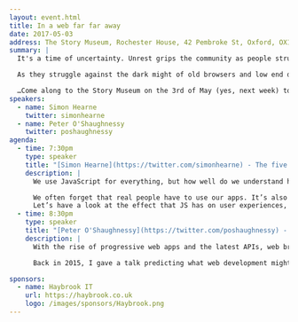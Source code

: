 ```yaml
---
layout: event.html
title: In a web far far away
date: 2017-05-03
address: The Story Museum, Rochester House, 42 Pembroke St, Oxford, OX11BP
summary: |
  It's a time of uncertainty. Unrest grips the community as people struggle to use all the new shiny browser features while improving performance, but a heroic duo has surfaced to help the resistance rise up.

  As they struggle against the dark might of old browsers and low end devices, these brave heroes may yet awaken the skill and strength needed to forge a new future...

  …Come along to the Story Museum on the 3rd of May (yes, next week) to hear some great talks, meet some lovely people, and have a super time.
speakers:
  - name: Simon Hearne
    twitter: simonhearne
  - name: Peter O'Shaughnessy
    twitter: poshaughnessy
agenda:
  - time: 7:30pm
    type: speaker
    title: "[Simon Hearne](https://twitter.com/simonhearne) - The five stages of JavaScript performance grief"
    description: |
      We use JavaScript for everything, but how well do we understand how it performs? There are benchmarks out there for different frameworks, JS engines and libraries that give us an idea. But it becomes much harder to measure performance once we start writing our own code, extending libraries and delivering code to real people.

      We often forget that real people have to use our apps. It’s also easy to forget that we are not real people, and that performance benchmarks aren’t run by real people and that real people don’t all have £800 smartphones to run our apps on.
      Let’s have a look at the effect that JS has on user experiences, why it is such a critical issue, and some quick wins to improve the experience for those weird real people.
  - time: 8:30pm
    type: speaker
    title: "[Peter O'Shaughnessy](https://twitter.com/poshaughnessy) - The Browser Strikes Back!: The Future Of The Web, Episode 2"
    description: |
      With the rise of progressive web apps and the latest APIs, web browsers are more capable than ever. So much so, that the word “browser” doesn’t really fit anymore. The web is moving beyond tabs and even beyond our screens. It's now capable of connecting us to the real world around us and transforming us into virtual reality creators.

      Back in 2015, I gave a talk predicting what web development might be like in 2020. Now we're (roughly) half-way there, it's time to check in and see what I got right so far, and the big things I missed! As Tim Urban (of 'Wait But Why' fame) says, often the best way to wrap your head around something is to zoom right in and zoom right out. This talk will zoom in on the state of the web today in 2017 - including highlighting our common misconceptions about browsers. And zoom out to see where we've come from - and where we're heading...

sponsors:
  - name: Haybrook IT
    url: https://haybrook.co.uk
    logo: /images/sponsors/Haybrook.png
---
```

